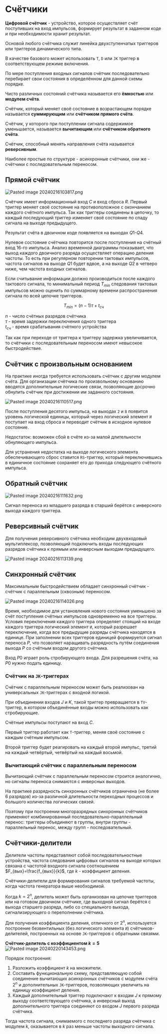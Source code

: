 # Счётчики

**Цифровой счётчик** - устройство, которое осуществляет счёт поступивших на вход импульсов, формирует результат в заданном коде и при необходимости хранит результат.

Основой любого счётчика служит линейка двухступенчатых триггеров или триггеров динамического типа.

В качестве базового может использовать `T`, `D` или `JK` триггер в соответствующем режиме включения.

По мере поступления входных сигналов счётчик последовательно перебирает свои состояния в определённом для данной схемы порядке.

Чисто различных состояний счётчика называется его **ёмкостью** или **модулем счёта**.

Счётчик, который меняет своё состояние в возрастающем порядке называется **суммирующим** или **счётчиком прямого счёта**.

Счётчик, у которого при поступлении сигнала содержимое уменьшается, называется **вычитающим** или **счётчиком обратного счёта**.

Счётчик, способный менять направления счёта называется **реверсивным**.

Наиболее простые по структуре - асинхронные счётчики, они же - счётчики с последовательным переносом.

## Прямой счётчик

![Pasted image 20240216103817.png](../../Pasted%20image%2020240216103817.png#)

Счётчик имеет информационный вход $C$ и вход сброса $R$. Первый триггер меняет своё состояние на противоположное с окончанием каждого счётного импульса. Так как триггеры соединены в цепочку, то каждый последующий триггер изменяет своё состояние по спаду сигнала на выходе предыдущего.

Результат счёта в двоичном коде появляется на выходах $Q1$-$Q4$.

Нулевое состояние счётчика повторится после поступления на счётный вход 16-го импульса. Анализ временной диаграммы показывает, что выход каждого двоичного разряда осуществляет операцию деления частоты. То есть при регулярном повторении тактовых импульсов, частота сигналов на выходе $Q1$ будет вдвое, а на выходе $Q2$ в четверо ниже, чем частота входных сигналов.

Если считывание информации должно производиться после каждого тактового сигнала, то минимальный период $T_{min}$ следования тактовых импульсов можно оценить по суммарному времени распространения сигнала по всей цепочке триггеров.

$$T_{min}=(n-1)\tau+t_{сч}$$

$n$ - число счётных разрядов счётчика  
$\tau$ - время задержки переключения одного триггера  
$t_{сч}$ - время срабатывания счётного устройства

Так как при переходе от триггера к триггеру задержка увеличивается, то счётчики с последовательным переносом имеют невысокое быстродействие.

## Счётчик с произвольным основанием

На практике иногда требуется использовать счётчик с другим модулем счёта. Для организации счётчика по произвольному основанию вводятся дополнительные логические связи, позволяющие досрочно обнулить счётчик при достижении им заданного состояния.

![Pasted image 20240216110517.png](../../Pasted%20image%2020240216110517.png#)

После поступления десятого импульса, на выходах `2` и `8` появится уровень логической единицы, который через логический элемент `И` поступает на вход сброса и переводит счётчик в исходное нулевое состояние.

Недостаток: возможен сбой в счёте из-за малой длительности обнуляющего импульса.

Для устранения недостатка на выходе логического элемента обеспечивающего сброс ставится `RS`-триггер, который переключившись в единичное состояние сохраняет его до прихода следующего счётного импульса.

## Обратный счётчик

![Pasted image 20240216111632.png](../../Pasted%20image%2020240216111632.png#)

Сигнал переноса из младшего разряда в старший берётся с инверсного выхода каждого триггера.

## Реверсивный счётчик

Для получения реверсивного счётчика необходим двухвходовый мультиплексор, позволяющий подключить входы последующих разрядов счётчика к прямым или инверсным выходам предыдущего.

![Pasted image 20240216113139.png](../../Pasted%20image%2020240216113139.png#)

## Синхронный счётчик

Максимальным быстродействием обладает синхронный счётчик - счётчик с параллельным (сквозным) переносом.

![Pasted image 20240216114026.png](../../Pasted%20image%2020240216114026.png#)

Время, необходимое для установления нового состояния уменьшено за счёт поступления счётных импульсов одновременно на все триггеры. Условия переключения каждого триггера определяет стоящий на входе каждого триггера логический элемент `И`, который разрешает переключение, когда все предыдущие разряды счётчика находятся в единице.
При заполнении всех триггеров единицей формируется сигнал переноса $P$, что позволяет наращивать разрядность путём соединения выхода $P$ со счётным входом другого счётчика.

Вход $P0$ играет роль стробирующего входа. Для разрешения счёта, на $P0$ нужно подать единицу.

### Счётчик на `JK`-триггерах

Счётчик с параллельным переносом может быть реализован на универсальных `JK`-триггерах с входной логикой.

При объединении входов $J$ и $K$, такой триггер превращается в `TV`-триггер, в котором объединённые входы можно использовать как стробирующие.

Счётные импульсы поступают на вход $C$.

Первый триггер работает как `T`-триггер, меняя своё состояние с каждым счётным импульсом.

Второй триггер будет реагировать на каждый второй импульс, третий на каждый четвёртый, четвёртый на каждый восьмой.

### Вычитающий счётчик с параллельным переносом

Вычитающий счётчик с параллельным переносом строится аналогично, но сигналы переноса снимаются с инверсных выходов.

На практике разрядность синхронных счётчиков ограничена (не более 6 разрядов) из-за различной длительности переходных процессов и большого количества логических связей.

Поэтому при построении многоразрядных синхронных счётчиков применяют комбинированный последовательно-параллельный перенос: триггеры объединяют в группы, внутри группы - параллельный перенос, между групп - последовательный.

## Счётчики-делители

Делители частоты представляют собой последовательностные устройства, частота следования цифровых сигналов на выходе которых связана с частотой входного сигнала соотношением $F_{вых}=\frac{f_{вых}}{k}$, где $k$ - коэффициент деления.

Счётчики-делители для формирования сигналов требуемой частоты, когда частота генератора выше необходимой.

Когда $k = 2^n$, делитель может быть организован на цепочке триггеров или на готовом двоичном счётчике, где выходной сигнал берётся с выхода старшего разряда, либо со специального выхода, сигнализирующего о переполнении счётчика.

Для получения коэффициента деления, отличного от $2^n$, используется построение безвентильных (без логического элемента `И`) счётчиков-делителей, построенных на основе `JK`-триггеров с обратными связями.


**Счётчик-делитель с коэффициентом $k=5$**
![Pasted image 20240220143453.png](../../Pasted%20image%2020240220143453.png#)

Порядок построения:
1. Разложить коэффициент $k$ на множители.
2. Составить функциональную схему, представляющую собой соединение вычитающих асинхронных счётчиков с модулем счёта $2^n$ и дополнительных `JK`-триггеров, позволяющих увеличить на единицу коэффициент деления.
3. Каждый дополнительный триггер подключают к входам $J$ к прямому выходу соответствующего счётчика, а инверсный выход дополнительного триггера соединяют со входом $J$ первого разряда счётчика.

Тогда частота сигнала, снимаемого с последнего разряда счётчика с модулем $k$, оказывается в $k$ раз меньше частоты выходного сигнала.


